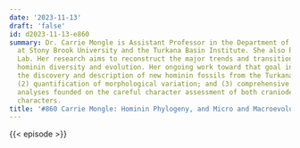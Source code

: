 ```yaml
---
date: '2023-11-13'
draft: 'false'
id: d2023-11-13-e860
summary: Dr. Carrie Mongle is Assistant Professor in the Department of Anthropology
  at Stony Brook University and the Turkana Basin Institute. She also heads the Mongle
  Lab. Her research aims to reconstruct the major trends and transitions that characterize
  hominin diversity and evolution. Her ongoing work toward that goal involves (1)
  the discovery and description of new hominin fossils from the Turkana Basin in Kenya;
  (2) quantification of morphological variation; and (3) comprehensive phylogenetic
  analyses founded on the careful character assessment of both craniodental and postcranial
  characters.
title: '#860 Carrie Mongle: Hominin Phylogeny, and Micro and Macroevolution'
---
```

{{< episode >}}
